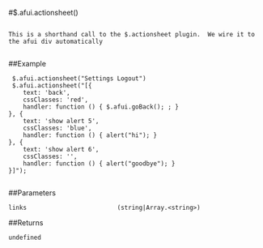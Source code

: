 #$.afui.actionsheet()

```

This is a shorthand call to the $.actionsheet plugin.  We wire it to the afui div automatically
 
```

##Example

```
 $.afui.actionsheet("Settings Logout")
 $.afui.actionsheet("[{
    text: 'back',
    cssClasses: 'red',
    handler: function () { $.afui.goBack(); ; }
}, {
    text: 'show alert 5',
    cssClasses: 'blue',
    handler: function () { alert("hi"); }
}, {
    text: 'show alert 6',
    cssClasses: '',
    handler: function () { alert("goodbye"); }
}]");
 
```


##Parameters

```
links                         (string|Array.<string>)

```

##Returns

```
undefined
```

